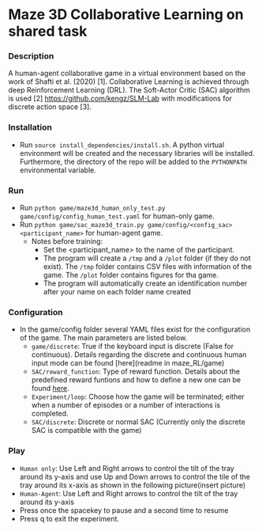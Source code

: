 # Maze 3D Collaborative Learning on shared task

### Description
A human-agent collaborative game in a virtual environment based on the work of Shafti et al. (2020) [1]. Collaborative Learning is achieved through deep Reinforcement Learning (DRL). The Soft-Actor Critic (SAC) algorithm is used [2] https://github.com/kengz/SLM-Lab with modifications for discrete action space [3].


### Installation
* Run `source install_dependencies/install.sh`. A python virtual environment will be created and the necessary libraries will be installed. Furthermore, the directory of the repo will be added to the `PYTHONPATH` environmental variable.

### Run
* Run `python game/maze3d_human_only_test.py game/config/config_human_test.yaml` for human-only game.
* Run `python game/sac_maze3d_train.py game/config/<config_sac> <participant_name>` for human-agent game.
  * Notes before training: 
     * Set the <participant_name> to the name of the participant.
     * The program will create a `/tmp` and a `/plot` folder (if they do not exist). The `/tmp` folder contains CSV files with information of the game. The `/plot` folder contains figures for tha game.
     * The program will automatically create an identification number after your name on each folder name created

### Configuration
* In the game/config folder several YAML files exist for the configuration of the game. The main parameters are listed below.
    * `game/discrete`: True if the keyboard input is discrete (False for continuous). Details regarding the discrete and continuous human input mode can be found [here](readme in maze_RL/game)
    * `SAC/reward_function`: Type of reward function. Details about the predefined reward funtions and how to define a new one can be found [here](maze_rl/game).
    * `Experiment/loop`: Choose how the game will be terminated; either when a number of episodes or a number of interactions is completed.
    * `SAC/discrete`: Discrete or normal SAC (Currently only the discrete SAC is compatible with the game)
  
### Play
* `Human only`: Use Left and Right arrows to control the tilt of the tray around its y-axis and use Up and Down arrows to control the tile of the tray around its x-axis as shown in the following picture(insert picture)
* `Human-Agent`: Use Left and Right arrows to control the tilt of the tray around its y-axis
* Press once the spacekey to pause and a second time to resume
* Press q to exit the experiment.

